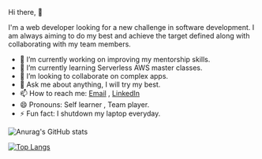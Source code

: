  Hi there,  👋
 
  I'm a web developer looking for a new challenge in software development. I am always aiming to do my best
   and achieve the target defined along with collaborating with my team members. 

- 🔭 I’m currently working on improving my mentorship skills.
- 🌱 I’m currently learning Serverless AWS master classes.
- 👯 I’m looking to collaborate on complex apps.
- 💬 Ask me about  anything, I will try my best.
- 📫 How to reach me: [Email](islam.fawzy@outlook.dk) , [LinkedIn](https://www.linkedin.com/in/islam-fawzy/)
- 😄 Pronouns: Self learner , Team player.
- ⚡ Fun fact: I shutdown my laptop everyday. 


![Anurag's GitHub stats](https://github-readme-stats.vercel.app/api?username=islam-fawzy25&show_icons=true&theme=)

[![Top Langs](https://github-readme-stats.vercel.app/api/top-langs/?username=islam-fawzy25&show_icons=true&theme=)](https://github.com/islam-fawzy25/github-readme-stats)
